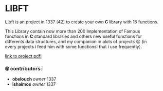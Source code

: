 # LIBFT

Libft is an project in 1337 (42) to create your own **C** library with 16 functions.

This Library contain now more than 200 Implementation of Famous functions in **C** standard libraries and others new useful functions for differents data structures, and my companion in alots of projects :heart_eyes: (in every projects i feed him with some functions! that i use frequently).

[link to project pdf!](https://github.com/XD-OB/libft/blob/master/libft.en.pdf)

### :nerd_face: contributors:

- **obelouch** *owner* 1337
- **ishaimou** *owner* 1337
